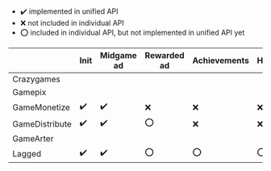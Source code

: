 - :heavy_check_mark: implemented in unified API
- :x: not included in individual API
- :o: included in individual API, but not implemented in unified API yet

|                | Init                | Midgame ad          | Rewarded ad | Achievements | Highscore |
|----------------|---------------------|---------------------|-------------|--------------|-----------|
| Crazygames     |                     |                     |             |              |           |
| Gamepix        |                     |                     |             |              |           |
| GameMonetize   | :heavy_check_mark:  | :heavy_check_mark:  | :x:         | :x:          | :x:       |
| GameDistribute | :heavy_check_mark:  | :heavy_check_mark:  | :o:         | :x:          | :x:       | 
| GameArter      |                     |                     |             |              |           |
| Lagged         | :heavy_check_mark:  | :heavy_check_mark:  | :o:         | :o:          | :o:       |